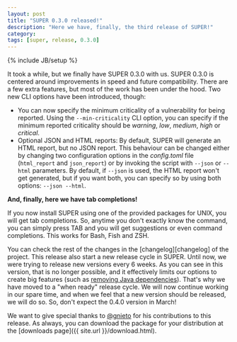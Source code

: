 ```yaml
---
layout: post
title: "SUPER 0.3.0 released!"
description: "Here we have, finally, the third release of SUPER!"
category:
tags: [super, release, 0.3.0]
---
```

{% include JB/setup %}

It took a while, but we finally have SUPER 0.3.0 with us. SUPER 0.3.0 is centered around
improvements in speed and future compatibility. There are a few extra features, but most of the work
has been under the hood. Two new CLI options have been introduced, though:

- You can now specify the minimum criticality of a vulnerability for being reported. Using the
  `--min-criticality` CLI option, you can specify if the minimum reported criticality should be
  *warning*, *low*, *medium*, *high* or *critical*.
- Optional JSON and HTML reports: By default, SUPER will generate an HTML report, but no JSON
  report. This behaviour can be changed either by changing two configuration options in the
  *config.toml* file (`html_report` and `json_report`) or by invoking the script with `--json` or
  `--html` parameters. By default, if `--json` is used, the HTML report won't get generated, but if
  you want both, you can specify so by using both options: `--json --html`.

**And, finally, here we have tab completions!**

If you now install SUPER using one of the provided packages for UNIX, you will get tab completions.
So, anytime you don't exactly know the command, you can simply press TAB and you will get
suggestions or even command completions. This works for Bash, Fish and ZSH.

You can check the rest of the changes in the [changelog][changelog] of the project. This release
also start a new release cycle in SUPER. Until now, we were trying to release new versions every 6
weeks. As you can see in this version, that is no longer possible, and it effectively limits our
options to create big features (such as [removing Java dependencies][22]). That's why we have moved
to a "when ready" release cycle. We will now continue working in our spare time, and when we feel
that a new version should be released, we will do so. So, don't expect the 0.4.0 version in March!

We want to give special thanks to [@gnieto][gnieto] for his contributions to this release. As
always, you can download the package for your distribution at the
[downloads page]({{ site.url }}/download.html).

[22]: https://github.com/SUPERAndroidAnalyzer/super/issues/22
[gnieto]: https://github.com/gnieto
